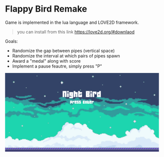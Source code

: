 # Flappy Bird Remake

Game is implemented in the lua language and LOVE2D framework.

> you can install from this link
https://love2d.org/#downlaod

Goals:
- Randomize the gap between pipes (vertical space)
- Randomize the interval at which pairs of pipes spawn
- Award a "medal" along with score
- Implement a pause feautre, simply press "P"


![Alt text](image.png)